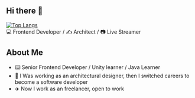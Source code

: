 ## Hi there 👋

<!--
**GinkoTyping/GinkoTyping** is a ✨ _special_ ✨ repository because its `README.md` (this file) appears on your GitHub profile.

Here are some ideas to get you started:

- 🔭 I’m currently working on ...
- 🌱 I’m currently learning ...
- 👯 I’m looking to collaborate on ...
- 🤔 I’m looking for help with ...
- 💬 Ask me about ...
- 📫 How to reach me: ...
- 😄 Pronouns: ...
- ⚡ Fun fact: ...
[![Anurag's GitHub stats](https://github-readme-stats.vercel.app/api?username=GinkoTyping)](https://github.com/anuraghazra/github-readme-stats)
-->
[![Top Langs](https://github-readme-stats.vercel.app/api/top-langs/?username=GinkoTyping)](https://github.com/anuraghazra/github-readme-stats)<br>
💻 Frontend Developer / ✍️ Architect / 📷 Live Streamer
## About Me
- ⌨️ Senior Frontend Developer / Unity learner / Java Learner
- 🏃 I Was working as an architectural designer, then I switched careers to become a software developer
- ✈️ Now I work as an freelancer, open to work
